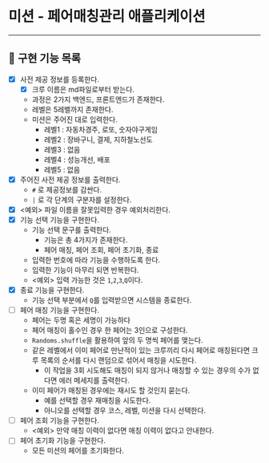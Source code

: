# 미션 - 페어매칭관리 애플리케이션

---

## 📑 구현 기능 목록

- [x] 사전 제공 정보를 등록한다.
  - [x] 크루 이름은 md파일로부터 받는다.
  - 과정은 2가지 백엔드, 프론트엔드가 존재한다.
  - 레벨은 5레벨까지 존재한다.
  - 미션은 주어진 대로 입력한다.
    - 레벨1 : 자동차경주, 로또, 숫자야구게임
    - 레벨2 : 장바구니, 결제, 지하철노선도
    - 레벨3 : 없음
    - 레벨4 : 성능개선, 배포
    - 레벨5 : 없음
- [x] 주어진 사전 제공 정보를 출력한다.
  - `#` 로 제공정보를 감싼다.
  - `|` 로 각 단계의 구분자를 설정한다.
- [x] <예외> 파일 이름을 잘못입력한 경우 예외처리한다.
- [x] 기능 선택 기능을 구현한다.
  - 기능 선택 문구를 출력한다.
    - 기능은 총 4가지가 존재한다.
    - 페어 매칭, 페어 조회, 페어 초기화, 종료
  - 입력한 번호에 따라 기능을 수행하도록 한다.
  - 입력한 기능이 마무리 되면 반복한다.
  - <예외> 입력 가능한 것은 `1`,`2`,`3`,`Q`이다.
- [x] 종료 기능을 구현한다.
  - 기능 선택 부분에서 `Q`를 입력받으면 시스템을 종료한다.
- [ ] 페어 매칭 기능을 구현한다.
  - 페어는 두명 혹은 세명이 가능하다
  - 페어 매칭이 홀수인 경우 한 페어는 3인으로 구성한다.
  - `Randoms.shuffle`을 활용하여 앞의 두 명씩 페어를 맺는다.
  - 같은 레벨에서 이미 페어로 만난적이 있는 크루끼리 다시 페어로 매칭된다면 크루 목록의 순서를 다시 랜덤으로 섞어서 매칭을 시도한다.
    - 이 작업을 3회 시도해도 매칭이 되지 않거나 매칭할 수 있는 경우의 수가 없다면 에러 메세지를 출력한다.
  - 이미 페어가 매칭된 경우에는 재시도 할 것인지 묻는다.
    - 예를 선택할 경우 재매칭을 시도한다.
    - 아니오를 선택할 경우 코스, 레벨, 미션을 다시 선택한다.
- [ ] 페어 조회 기능을 구현한다.
  - <예외> 만약 매칭 이력이 없다면 매칭 이력이 없다고 안내한다.
- [ ] 페어 초기화 기능을 구현한다.
  - 모든 미션의 페어를 초기화한다.

